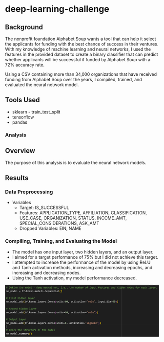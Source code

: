 # deep-learning-challenge

## Background
The nonprofit foundation Alphabet Soup wants a tool that can help it select the applicants for funding with the best chance of success in their ventures. With my knowledge of machine learning and neural networks, I used the features in the provided dataset to create a binary classifier that can predict whether applicants will be successful if funded by Alphabet Soup with a 72% accuracy rate.

Using a CSV containing more than 34,000 organizations that have received funding from Alphabet Soup over the years, I compiled, trained, and evaluated the neural network model.


## Tools Used
- sklearn - train_test_split
- tensorflow
- pandas


### Analysis

## Overview
The purpose of this analysis is to evaluate the neural network models.

## Results

### Data Preprocessing
* Variables
    * Target: IS_SUCCESSFUL
    * Features: APPLICATION_TYPE, AFFILIATION, CLASSIFICATION, USE_CASE, ORGANIZATION, STATUS, INCOME_AMT, SPECIAL_CONSIDERATIONS, ASK_AMT
    * Dropped Variables: EIN, NAME

### Compiling, Training, and Evaluating the Model


* The model has one input layer, two hidden layers, and an output layer. 
* I aimed for a target performance of 75% but I did not achieve this target.
* I attempted to increase the performance of the model by using ReLU and Tanh activation methods, increasing and decreasing epochs, and increasing and decreasing nodes. 
* Using the Tanh activation, my model performance decreased.

![alt text](image.png)

